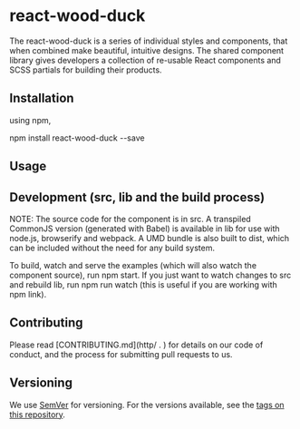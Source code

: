 # react-wood-duck

The react-wood-duck is a series of individual styles and components, that when combined make beautiful, intuitive designs.
The shared component library gives developers a collection of re-usable React components and SCSS partials for building their products.

## Installation

using npm,

npm install react-wood-duck --save
 
  
## Usage


   
     
  

## Development (src, lib and the build process)

NOTE: The source code for the component is in src. A transpiled CommonJS version (generated with Babel) is available in lib for use with node.js, browserify and webpack. A UMD bundle is also built to dist, which can be included without the need for any build system.

To build, watch and serve the examples (which will also watch the component source), run npm start. If you just want to watch changes to src and rebuild lib, run npm run watch (this is useful if you are working with npm link).

## Contributing

Please read [CONTRIBUTING.md](http/ .     ) for details on our code of conduct, and the process for submitting pull requests to us.

## Versioning

We use [SemVer](http://semver.org/) for versioning. For the versions available, see the [tags on this repository](https://github.com/your/project/tags).

